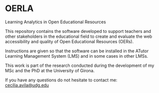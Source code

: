 # OERLA
Learning Analytics in Open Educational Resources

This repository contains the software developed to support teachers and other stakeholders in the educational field to create and evaluate the web accessibility and quality of Open Educational Resources (OERs).

Instructions are given so that the software can be installed in the ATutor Learning Management System (LMS) and in some cases in other LMSs.

This work is part of the research conducted during the development of my MSc and the PhD at the University of Girona.

If you have any questions do not hesitate to contact me: cecilia.avila@udg.edu
